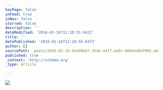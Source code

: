 ```yaml
---
hasPage: false
inFeed: true
inNav: false
starred: false
description: ''
dateModified: '2016-02-16T12:18:33.042Z'
title: ''
datePublished: '2016-02-16T12:28:56.847Z'
author: []
sourcePath: _posts/2016-02-16-5ba90b87-32db-447f-ae9c-98b4ed0d7993.md
published: true
_context: 'http://schema.org'
_type: Article

---
```

![](https://the-grid-user-content.s3-us-west-2.amazonaws.com/374768e0-a199-4b5b-bdbd-5705e5945956.jpg)